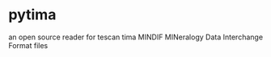 **pytima**
==========
an open source reader for tescan tima MINDIF MINeralogy Data Interchange Format files
